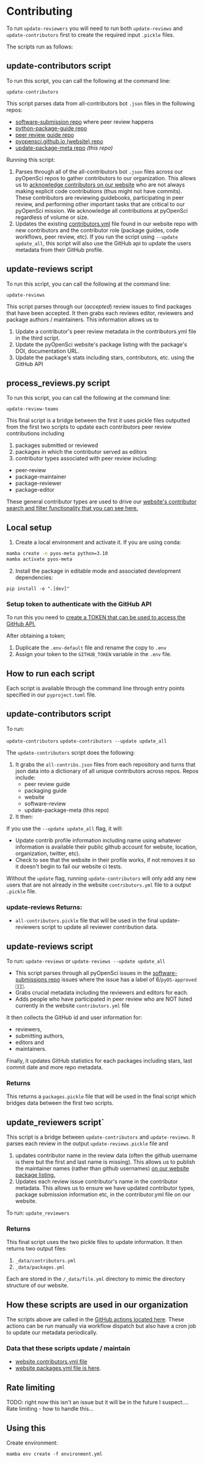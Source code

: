 # Contributing

To run `update-reviewers` you will need to run both `update-reviews` and `update-contributors` first to create the required input `.pickle` files.

The scripts run as follows:

## update-contributors script

To run this script, you can call the following at the command line:

`update-contributors`

This script parses data from all-contributors bot `.json`
files in the following repos:

  - [software-submission repo](https://github.com/pyOpenSci/software-submission) where peer review happens
  - [python-package-guide repo](https://github.com/pyOpenSci/python-package-guide)
  - [peer review guide repo](https://github.com/pyOpenSci/software-peer-review)
  - [pyopensci.github.io (website) repo](https://github.com/pyOpenSci/pyopensci.github.io)
  - [update-package-meta repo](https://github.com/pyOpenSci/update-web-metadata) _(this repo)_

Running this script:

 1. Parses through all of the all-contributors bot `.json` files across our pyOpenSci repos to gather contributors to
    our organization. This allows us to [acknowledge contributors on our website](https://www.pyopensci.org/our-community/#pyopensci-community-contributors)
    who are not always making explicit code contributions (thus might not have commits). These contributors are
    reviewing guidebooks, participating in peer review, and performing other important tasks that are critical to our
    pyOpenSci mission. We acknowledge all contributions at pyOpenSci regardless of volume or size.
 2. Updates the existing [contributors.yml](https://github.com/pyOpenSci/pyopensci.github.io/blob/main/_data/contributors.yml)
    file found in our website repo with new contributors and the contributor role (package guides, code workflows, peer review, etc).
    If you run the script using `--update update_all`, this script will also use the GitHub api to update the users metadata from their GitHub profile.

## update-reviews script

To run this script, you can call the following at the command line:

`update-reviews`

This script parses through our (_accepted_) review issues to find packages that have been accepted. It then grabs each
reviews editor, reviewers and package authors / maintainers. This information allows us to

 1. Update a contributor's peer review metadata in the contributors.yml file in the third script.
 2. Update the pyOpenSci website's package listing with the package's DOI, documentation URL.
 3. Update the package's stats including stars, contributors, etc. using the GitHub API

## process_reviews.py script

To run this script, you can call the following at the command line:

`update-review-teams`

This final script is a bridge between the first it uses pickle files outputted from the
first two scripts to update each contributors peer review contributions including

 1. packages submitted or reviewed
 2. packages in which the contributor served as editors
 3. contributor types associated with peer review including:

  - peer-review
  - package-maintainer
  - package-reviewer
  - package-editor

These general contributor types are used to drive our
[website's contributor search and filter functionality that you can see here.](https://www.pyopensci.org/our-community/index.html#pyopensci-community-contributors)

## Local setup

 1. Create a local environment and activate it. If you are using conda:

   ```bash
   mamba create -n pyos-meta python=3.10
   mamba activate pyos-meta
   ```

 2. Install the package in editable mode and associated development dependencies:

```
pip install -e ".[dev]"
```

### Setup token to authenticate with the GitHub API

To run this you need to [create a TOKEN that can be used to access the GitHub
API.](https://docs.github.com/en/rest/guides/getting-started-with-the-rest-api?apiVersion=2022-11-28#about-tokens)

After obtaining a token;

 1. Duplicate the `.env-default` file and rename the copy to `.env`
 2. Assign your token to the `GITHUB_TOKEN` variable in the `.env` file.

## How to run each script

Each script is available through the command line through entry points specified in our `pyproject.toml` file.

## update-contributors script

To run:

`update-contributors`
`update-contributors --update update_all`

The `update-contributors` script does the following:

 1. It grabs the `all-contribs.json` files from each repository and turns that json data into a dictionary of all unique
    contributors across repos. Repos include:
     - peer review guide
     - packaging guide
     - website
     - software-review
     - update-package-meta (this repo)
 2. It then:

If you use the `--update update_all` flag, it will:

  - Update contrib profile information including name using whatever information is available their public github
    account for website, location, organization, twitter, etc).
  - Check to see that the website in their profile works, if not removes it so it doesn't begin to fail our website ci tests.

Without the `update` flag, running `update-contributors` will only add any new users that
are not already in the website `contributors.yml` file to a output `.pickle` file.

### update-reviews Returns:

  - `all-contributors.pickle` file that will be used in the final update-reviewers script to update all reviewer contribution data.

## update-reviews script

To run:
`update-reviews` or
`update-reviews --update update_all`

  - This script parses through all pyOpenSci issues in the [software-submissions repo](https://github.com/pyOpenSci/software-submission) issues where the issue has a label of 6/`pyOS-approved 🚀🚀🚀`.
  - Grabs crucial metadata including the reviewers and editors for each.
  - Adds people who have participated in peer review who are NOT listed currently in the website `contributors.yml` file

It then collects the
GitHub id and user information for:

  - reviewers,
  - submitting authors,
  - editors and
  - maintainers.

Finally, it updates GitHub statistics for
each packages including stars, last commit date and more repo metadata.

### Returns

This returns a `packages.pickle` file that will be used in the final script which bridges data between the first two scripts.

## update_reviewers script`

This script is a bridge between `update-contributors` and `update-reviews`. It parses each review in the output
`update-reviews.pickle` file and

 1. updates contributor name in the review data (often the github username is there but the first and last name is missing).
    This allows us to publish the maintainer names (rather than github usernames) [on our website package listing.](https://www.pyopensci.org/python-packages.html#explore-our-accepted-scientific-python-open-source-packages)
 2. Updates each review issue contributor's name in the contributor metadata. This allows us to ensure we have updated
    contributor types, package submission information etc, in the contributor.yml file on our website.

To run:
`update_reviewers`

### Returns

This final script uses the two pickle files
to update information. It then returns
two output files:

 1. `_data/contributors.yml`
 2. `_data/packages.yml`

Each are stored in the `/_data/file.yml` directory to mimic the directory structure of our website.

## How these scripts are used in our organization

The scripts above are called in the [GitHub
actions located here](https://github.com/pyOpenSci/pyopensci.github.io/tree/main/.github/workflows). These actions can be run manually via workflow dispatch but also have a cron job to update our metadata periodically.

### Data that these scripts update / maintain

  - [website contributors.yml file](https://github.com/pyOpenSci/pyopensci.github.io/blob/main/_data/contributors.yml)
  - [website packages.yml file is here](https://github.com/pyOpenSci/pyopensci.github.io/blob/main/_data/packages.yml).

## Rate limiting

TODO: right now this isn't an issue but it will be in the future I suspect....
Rate limiting - how to handle this...

## Using this

Create environment:

`mamba env create -f environment.yml`

